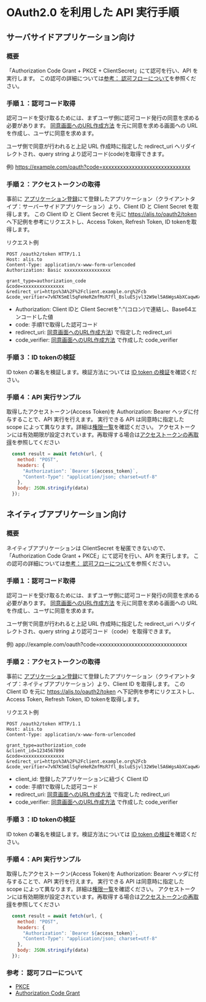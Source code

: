 # OAuth2.0 を利用した API 実行手順

## サーバサイドアプリケーション向け

### 概要

「Authorization Code Grant + PKCE + ClientSecret」にて認可を行い、API を実行します。
この認可の詳細については[参考： 認可フローについて](#参考：-認可フローについて)を参照ください。

### 手順１：認可コード取得

認可コードを受け取るためには、まずユーザ側に認可コード発行の同意を求める必要があります。
[同意画面へのURL作成方法](/authorization-url/) を元に同意を求める画面への URL を作成し、ユーザに同意を求めます。

ユーザ側で同意が行われると上記 URL 作成時に指定した redirect_uri へリダイレクトされ、query string より認可コード(code)を取得できます。

例) 
  https://example.com/oauth?code=xxxxxxxxxxxxxxxxxxxxxxxxxxxxxx


### 手順２：アクセストークンの取得

事前に [アプリケーション登録](http://alis.to/me/settings/applications)にて登録したアプリケーション（クライアントタイプ：サーバーサイドアプリケーション）より、Client ID と Client Secret を取得します。
この Client ID と Client Secret を元に https://alis.to/oauth2/token へ下記例を参考にリクエストし、Access Token, Refresh Token, ID tokenを取得します。


リクエスト例
```
POST /oauth2/token HTTP/1.1
Host: alis.to
Content-Type: application/x-www-form-urlencoded
Authorization: Basic xxxxxxxxxxxxxxxxx
 
grant_type=authorization_code
&code=xxxxxxxxxxxxxxx
&redirect_uri=https%3A%2F%2Fclient.example.org%2Fcb
&code_verifier=7vN7KSmEl5qFeHeRZmfMsR7fl_BsluESjvl32W9el5A6WgsAbXCaqwK43BmXjs7cGw9hTQC9xmVb41xi8fL4CA
```
- Authorization: Client IDと Client Secretを":"(コロン)で連結し、Base64エンコードした値
- code: 手順1で取得した認可コード
- redirect_uri: [同意画面へのURL作成方法](/authorization-url/)) で指定した redirect_uri
- code_verifier: [同意画面へのURL作成方法](/authorization-url/) で作成した code_verifier



### 手順３：ID tokenの検証

ID token の署名を検証します。検証方法については [ID token の検証](/idtoken-verify/)を確認ください。

### 手順４：API 実行サンプル

取得したアクセストークン(Access Token)を Authorization: Bearer ヘッダに付与することで、API 実行を行えます。
実行できる API は同意時に指定した scope によって異なります。詳細は[権限一覧](/scopes/)を確認ください。
アクセストークンには有効期限が設定されています。再取得する場合は[アクセストークンの再取得](/refresh-token/)を参照してください


```javascript
  const result = await fetch(url, {
    method: "POST",
    headers: {
      "Authorization": `Bearer ${access_token}`,
      "Content-Type": "application/json; charset=utf-8"
    },
    body: JSON.stringify(data)
  });
```

## ネイティブアプリケーション向け

### 概要

ネイティブアプリケーションは ClientSecret を秘匿できないので、
「Authorization Code Grant + PKCE」にて認可を行い、API を実行します。
この認可の詳細については[参考： 認可フローについて](#参考：-認可フローについて)を参照ください。

### 手順１：認可コード取得

認可コードを受け取るためには、まずユーザ側に認可コード発行の同意を求める必要があります。
[同意画面へのURL作成方法](/authorization-url/) を元に同意を求める画面への URL を作成し、ユーザに同意を求めます。

ユーザ側で同意が行われると上記 URL 作成時に指定した redirect_uri へリダイレクトされ、query string より認可コード（code）を取得できます。

例) 
  app://example.com/oauth?code=xxxxxxxxxxxxxxxxxxxxxxxxxxxxxx

### 手順２：アクセストークンの取得

事前に [アプリケーション登録](http://alis.to/me/settings/applications)にて登録したアプリケーション（クライアントタイプ：ネイティブアプリケーション）より、Client ID を取得します。
この Client ID を元に https://alis.to/oauth2/token へ下記例を参考にリクエストし、Access Token, Refresh Token, ID tokenを取得します。


リクエスト例
```
POST /oauth2/token HTTP/1.1
Host: alis.to
Content-Type: application/x-www-form-urlencoded
 
grant_type=authorization_code
&client_id=1234567890
&code=xxxxxxxxxxxxxxx
&redirect_uri=https%3A%2F%2Fclient.example.org%2Fcb
&code_verifier=7vN7KSmEl5qFeHeRZmfMsR7fl_BsluESjvl32W9el5A6WgsAbXCaqwK43BmXjs7cGw9hTQC9xmVb41xi8fL4CA
```
- client_id: 登録したアプリケーションに紐づく Client ID
- code: 手順1で取得した認可コード
- redirect_uri: [同意画面へのURL作成方法](/authorization-url/) で指定した redirect_uri
- code_verifier: [同意画面へのURL作成方法](/authorization-url/) で作成した code_verifier


### 手順３：ID tokenの検証

ID token の署名を検証します。検証方法については [ID token の検証](/idtoken-verify/)を確認ください。

### 手順４：API 実行サンプル

取得したアクセストークン(Access Token)を Authorization: Bearer ヘッダに付与することで、API 実行を行えます。
実行できる API は同意時に指定した scope によって異なります。詳細は[権限一覧](/scopes/)を確認ください。
アクセストークンには有効期限が設定されています。再取得する場合は[アクセストークンの再取得](/refresh-token/)を参照してください

```javascript
  const result = await fetch(url, {
    method: "POST",
    headers: {
      "Authorization": `Bearer ${access_token}`,
      "Content-Type": "application/json; charset=utf-8"
    },
    body: JSON.stringify(data)
  });
```

### 参考： 認可フローについて

* [PKCE](https://www.authlete.com/documents/article/pkce)
* [Authorization Code Grant](https://tools.ietf.org/html/rfc6749#section-4.1)
